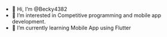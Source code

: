 - 👋 Hi, I’m @Becky4382
- 👀 I’m interested in Competitive programming and mobile app development.
- 🌱 I’m currently learning Mobile App using Flutter

<!---
Becky4382/Becky4382 is a ✨ special ✨ repository because its `README.md` (this file) appears on your GitHub profile.
You can click the Preview link to take a look at your changes.
--->
